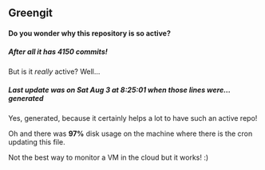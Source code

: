 ## Greengit

#### Do you wonder why this repository is so active?

##### After all it has 4150 commits!

But is it *really* active? Well...

##### Last update was on Sat Aug 3 at 8:25:01 when those lines were... generated

Yes, generated, because it certainly helps a lot to have such an active repo!

Oh and there was **97%** disk usage on the machine
where there is the cron updating this file.

Not the best way to monitor a VM in the cloud but it works! :)
